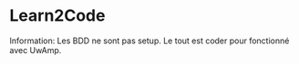 # Learn2Code

Information:
  Les BDD ne sont pas setup.
  Le tout est coder pour fonctionné avec UwAmp.
